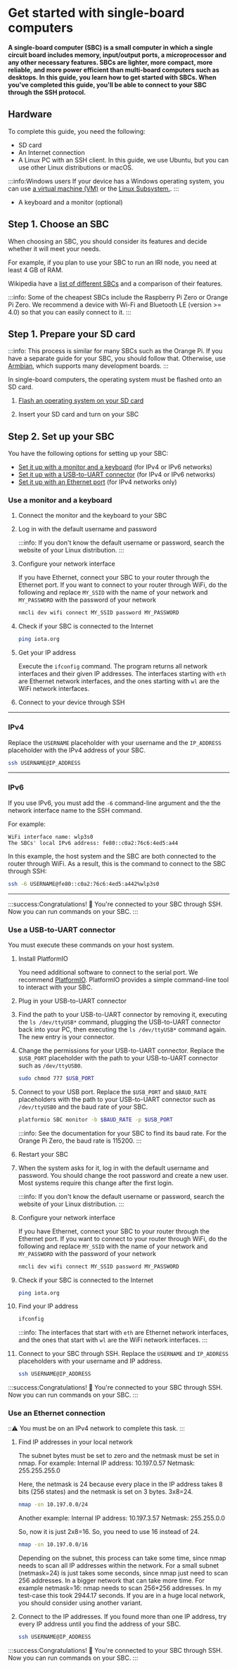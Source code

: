 # Get started with single-board computers

**A single-board computer (SBC) is a small computer in which a single circuit board includes memory, input/output ports, a microprocessor and any other necessary features. SBCs are lighter, more compact, more reliable, and more power efficient than multi-board computers such as desktops. In this guide, you learn how to get started with SBCs. When you've completed this guide, you'll be able to connect to your SBC through the SSH protocol.**

## Hardware

To complete this guide, you need the following:

- SD card
- An Internet connection
- A Linux PC with an SSH client. In this guide, we use Ubuntu, but you can use other Linux distributions or macOS.

:::info:Windows users
If your device has a Windows operating system, you can use [a virtual machine (VM)](root://general/0.1/how-to-guides/set-up-virtual-machine.md) or the [Linux Subsystem.](https://docs.microsoft.com/en-us/windows/wsl/install-win10).
:::

- A keyboard and a monitor (optional)

## Step 1. Choose an SBC

When choosing an SBC, you should consider its features and decide whether it will meet your needs.

For example, if you plan to use your SBC to run an IRI node, you need at least 4 GB of RAM.

Wikipedia have a [list of different SBCs](https://en.wikipedia.org/wiki/Comparison_of_single-board_computers) and a comparison of their features. 

:::info:
Some of the cheapest SBCs include the Raspberry Pi Zero or Orange Pi Zero. 
We recommend a device with Wi-Fi and Bluetooth LE (version >= 4.0) so that you can easily connect to it.
:::

## Step 1. Prepare your SD card

:::info:
This process is similar for many SBCs such as the Orange Pi. 
If you have a separate guide for your SBC, you should follow that. Otherwise, use [Armbian](https://www.armbian.com/download/), which supports many development boards.
:::

In single-board computers, the operating system must be flashed onto an SD card.

1. [Flash an operating system on your SD card](https://www.raspberrypi.org/documentation/installation/installing-images/)

2. Insert your SD card and turn on your SBC

## Step 2. Set up your SBC

You have the following options for setting up your SBC:

- [Set it up with a monitor and a keyboard](#use-a-display-and-keyboard) (for IPv4 or IPv6 networks)
- [Set it up with a USB-to-UART connector](#set-up-your-device-through-a-usb-to-uart-adapter) (for IPv4 or IPv6 networks)
- [Set it up with an Ethernet port](#set-up-ethernet-devices) (for IPv4 networks only)

### Use a monitor and a keyboard

1. Connect the monitor and the keyboard to your SBC

2. Log in with the default username and password

    :::info:
    If you don't know the default username or password, search the website of your Linux distribution.
    :::

3. Configure your network interface

    If you have Ethernet, connect your SBC to your router through the Ethernet port. 
    If you want to connect to your router through WiFi, do the following and replace `MY_SSID` with the name of your network and `MY_PASSWORD` with the password of your network
    
    ```bash
    nmcli dev wifi connect MY_SSID password MY_PASSWORD
    ```
    
4. Check if your SBC is connected to the Internet
    
    ```bash
    ping iota.org
    ```

5. Get your IP address

    Execute the `ifconfig` command. The program returns all network interfaces and their given IP addresses. The interfaces starting with `eth` are Ethernet network interfaces, and the ones starting with `wl` are the WiFi network interfaces.

6. Connect to your device through SSH

--------------------
### IPv4
Replace the `USERNAME` placeholder with your username and the `IP_ADDRESS` placeholder with the IPv4 address of your SBC.

```bash
ssh USERNAME@IP_ADDRESS
```
---
### IPv6
If you use IPv6, you must add the `-6` command-line argument and the the network interface name to the SSH command. 

For example:

```
WiFi interface name: wlp3s0
The SBCs' local IPv6 address: fe80::c0a2:76c6:4ed5:a44
```
    
In this example, the host system and the SBC are both connected to the router through WiFi. As a result, this is the command to connect to the SBC through SSH:
    
```bash
ssh -6 USERNAME@fe80::c0a2:76c6:4ed5:a442%wlp3s0
``` 
--------------------

:::success:Congratulations! :tada:
You're connected to your SBC through SSH. Now you can run commands on your SBC.
:::

### Use a USB-to-UART connector

You must execute these commands on your host system.

1. Install PlatformIO

    You need additional software to connect to the serial port. 
    We recommend [PlatformIO](https://docs.platformio.org/en/latest/userguide/cmd_device.html?highlight=monitor#platformio-device-monitor).
    PlatformIO provides a simple command-line tool to interact with your SBC.

2. Plug in your USB-to-UART connector

3. Find the path to your USB-to-UART connector by removing it, executing the `ls /dev/ttyUSB*` command, plugging the USB-to-UART connector back into your PC, then executing the `ls /dev/ttyUSB*` command again. The new entry is your connector.

4. Change the permissions for your USB-to-UART connector. Replace the `$USB_PORT` placeholder with the path to your USB-to-UART connector such as `/dev/ttyUSB0`.

    ```bash
    sudo chmod 777 $USB_PORT
    ```

5. Connect to your USB port. Replace the `$USB_PORT` and `$BAUD_RATE` placeholders with the path to your USB-to-UART connector such as `/dev/ttyUSB0` and the baud rate of your SBC.

    ```bash
    platformio SBC monitor -b $BAUD_RATE -p $USB_PORT
    ```

    :::info:
    See the documentation for your SBC to find its baud rate. For the Orange Pi Zero, the baud rate is 115200.
    :::

6. Restart your SBC

7. When the system asks for it, log in with the default username and password. You should change the root password and create a new user. Most systems require this change after the first login.

    :::info:
    If you don't know the default username or password, search the website of your Linux distribution.
    :::

8. Configure your network interface

    If you have Ethernet, connect your SBC to your router through the Ethernet port. 
    If you want to connect to your router through WiFi, do the following and replace `MY_SSID` with the name of your network and `MY_PASSWORD` with the password of your network
    
    ```bash
    nmcli dev wifi connect MY_SSID password MY_PASSWORD
    ```
    
9. Check if your SBC is connected to the Internet
    
    ```bash
    ping iota.org
    ```

10. Find your IP address

    ```bash
    ifconfig
    ```

    :::info:
    The interfaces that start with `eth` are Ethernet network interfaces, and the ones that start with `wl` are the WiFi network interfaces.
    :::

11. Connect to your SBC through SSH. Replace the `USERNAME` and `IP_ADDRESS` placeholders with your username and IP address.

    ```bash
    ssh USERNAME@IP_ADDRESS
    ```

:::success:Congratulations! :tada:
You're connected to your SBC through SSH. Now you can run commands on your SBC.
:::

### Use an Ethernet connection

:::warning:
You must be on an IPv4 network to complete this task.
:::

1. Find IP addresses in your local network

    The subnet bytes must be set to zero and the netmask must be set in nmap.
    For example:
    Internal IP address: 10.197.0.57
    Netmask: 255.255.255.0
    
    Here, the netmask is 24 because every place in the IP address takes 8 bits (256 states) and the netmask is set on 3 bytes. 3x8=24.
    
    ```bash
    nmap -sn 10.197.0.0/24
    ```
    
    Another example:
    Internal IP address: 10.197.3.57
    Netmask: 255.255.0.0
    
    So, now it is just 2x8=16. So, you need to use 16 instead of 24.
    
    ```bash
    nmap -sn 10.197.0.0/16
    ```
    
    Depending on the subnet, this process can take some time, since nmap needs to scan all IP addresses within the network. 
    For a small subnet (netmask=24) is just takes some seconds, since nmap just need to scan 256 addresses.
    In a bigger network that can take more time. For example netmask=16: nmap needs to scan 256*256 addresses. 
    In my test-case this took 2944.17 seconds. If you are in a huge local network, you should consider using another variant.

2. Connect to the IP addresses. If you found more than one IP address, try every IP address until you find the address of your SBC.
 
    ```bash
    ssh USERNAME@IP_ADDRESS
    ```

:::success:Congratulations! :tada:
You're connected to your SBC through SSH. Now you can run commands on your SBC.
:::

